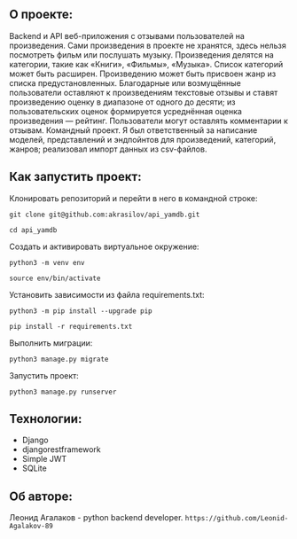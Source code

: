 ## О проекте:

Backend и API веб-приложения с отзывами пользователей на произведения. Сами произведения в проекте не хранятся, здесь нельзя посмотреть фильм или послушать музыку. Произведения делятся на категории, такие как «Книги», «Фильмы», «Музыка». Список категорий может быть расширен. Произведению может быть присвоен жанр из списка предустановленных. Благодарные или возмущённые пользователи оставляют к произведениям текстовые отзывы и ставят произведению оценку в диапазоне от одного до десяти; из пользовательских оценок формируется усреднённая оценка произведения — рейтинг. Пользователи могут оставлять комментарии к отзывам.
Командный проект. Я был ответственный за написание моделей, представлений и эндпойнтов для произведений, категорий, жанров; реализовал импорт данных из csv-файлов.


## Как запустить проект:

Клонировать репозиторий и перейти в него в командной строке:

```
git clone git@github.com:akrasilov/api_yamdb.git
```

```
cd api_yamdb
```

Cоздать и активировать виртуальное окружение:

```
python3 -m venv env
```

```
source env/bin/activate
```

Установить зависимости из файла requirements.txt:

```
python3 -m pip install --upgrade pip
```

```
pip install -r requirements.txt
```

Выполнить миграции:

```
python3 manage.py migrate
```

Запустить проект:

```
python3 manage.py runserver
```


## Технологии:

* Django
* djangorestframework
* Simple JWT
* SQLite


## Об авторе:
Леонид Агалаков - python backend developer.
`https://github.com/Leonid-Agalakov-89`
